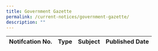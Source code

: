 ```yaml
---
title: Government Gazette
permalink: /current-notices/government-gazette/
description: ""
---
```

| Notifcation No. | Type | Subject | Published Date |
| -------- | -------- | -------- | ------|
